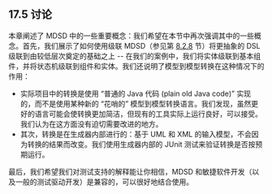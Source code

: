 ## 17.5 讨论
本章阐述了 MDSD 中的一些重要概念：我们希望在本节中再次强调其中的一些概念。首先，我们展示了如何使用级联 MDSD（参见第 [8.2.8](..//ch8/2.md#828-级联模型驱动开发) 节）将更抽象的 DSL 级联到由较低层次奠定的基础之上 -- 在我们的案例中，我们将实体级联到基本组件，并将状态机级联到组件和实体。我们还说明了模型到模型转换在这种情况下的作用：

- 实际项目中的转换是使用 “普通的 Java 代码 (plain old Java code)” 实现的，而不是使用某种新的 “花哨的” 模型到模型转换语言。我们发现，虽然更好的语言可能会使转换更加简洁，但现有的工具实际上运行良好，可以接受。我们认为在这方面没有迫切需要改进的地方。
- 其次，转换是在生成器内部进行的：基于 UML 和 XML 的输入模型，不会因为转换的结果而改变。我们使用生成器内部的 JUnit 测试来验证转换是否按预期运行。

最后，我们希望我们对测试支持的解释能让你相信，MDSD 和敏捷软件开发（以及一般的测试驱动开发）是兼容的，可以很好地结合使用。
